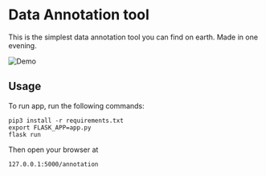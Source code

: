 # Data Annotation tool

This is the simplest data annotation tool you can find on earth. Made in one evening.

![Demo](https://sun9-45.userapi.com/c856024/v856024846/f5520/psdnKB6qkQ8.jpg "Data Annotation tool")

## Usage

To run app, run the following commands:

    pip3 install -r requirements.txt
    export FLASK_APP=app.py
    flask run

Then open your browser at

    127.0.0.1:5000/annotation